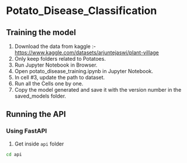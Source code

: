 # Potato_Disease_Classification

## Training the model
1. Download the data from kaggle :- https://www.kaggle.com/datasets/arjuntejaswi/plant-village
2. Only keep folders related to Potatoes.
3. Run Jupyter Notebook in Browser.
4. Open potato_disease_training.ipynb in Jupyter Notebook.
5. In cell #3, update the path to dataset.
6. Run all the Cells one by one.
7. Copy the model generated and save it with the version number in the saved_models folder.

## Running the API
### Using FastAPI
1. Get inside `api` folder

```bash
cd api
